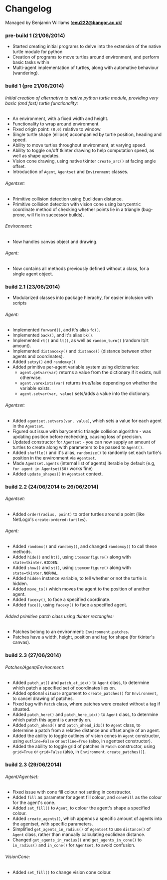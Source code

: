 Changelog
=========
Managed by Benjamin Williams (**<eeu222@bangor.ac.uk>**)



### pre-build 1 (21/06/2014)
* Started creating initial programs to delve into the extension of the native turtle module for python
* Creation of programs to move turtles around environment, and perform basic tasks within
* Multi-agent implementation of turtles, along with automative behaviour (wandering).

### build 1 (pre 21/06/2014)

###### Initial creation of alternative to native python turtle module, providing very basic (and fast) turtle functionality:
* An environment, with a fixed width and height.
* Functionality to wrap around environment.
* Fixed origin point: `(0,0)` relative to window.
* Single turtle shape (ellipse) accompanied by turtle position, heading and speed.
* Ability to move turtles throughout environment, at varying speed.
* Ability to toggle on/off tkinter drawing to help computation speed, as well as shape updates.
* Vision cone drawing, using native tkinter `create_arc()` at facing angle offset.
* Introduction of `Agent`, `Agentset` and `Environment` classes.

###### Agentset:
* Primitive collision detection using Euclidean distance.
* Primitive collision detection with vision cone using barycentric coordinate method of checking whether points lie in a triangle (bug-prone, will fix in successor builds).

###### Environment:
* Now handles canvas object and drawing.

###### Agent:
* Now contains all methods previously defined without a class, for a single agent object.


### build 2.1 (23/06/2014)

* Modularized classes into package hierachy, for easier inclusion with scripts

###### Agent:
* Implemented `forward()`, and it's alias `fd()`.
* Implemented `back()`, and it's alias `bk()`.
* Implemented `rt()` and `lt()`, as well as `random_turn()` (random lt/rt amount).
* Implemented `distancexy()` and `distance()` (distance between other agents and coordinates).
* Added `setxy()` and `randomxy()`
* Added primitive per-agent variable system using dictionaries:
	* `agent.getvar(var)` returns a value from the dictionary if it exists, null otherwise.
	* `agent.varexists(var)` returns true/false depending on whether the variable exists.
	* `agent.setvar(var, value)` sets/adds a value into the dictionary.

###### Agentset:
* Added `agentset.setvars(var, value)`, which sets a value for each agent in the `Agentset`.
* Figured out issue with barycentric triangle collision algorithm - was updating position before rechecking, causing loss of precision.
* Updated constructor for `Agentset` - you can now supply an amount of turtles to create along with parameters to be passed to `Agent()`.
* Added `shuffle()` and it's alias, `randomize()` to randomly set each turtle's position in the environment via `Agentset`.
* Made `Agentset.agents` (internal list of agents) iterable by default (e.g, `for agent in Agentset(50)` works fine)
* Added `update_shapes()` in `Agentset` context.


### build 2.2 (24/06/2014 to 26/06/2014)

###### Agentset:
* Added `order(radius, point)` to order turtles around a point (like NetLogo's `create-ordered-turtles`).

###### Agent:
* Added `randomx()` and `randomy()`, and changed `randomxy()` to call these methods.
* Added `hide()` and `ht()`, using `itemconfigure()` along with `state=tkinter.HIDDEN`.
* Added `show()` and `st()`, using `itemconfigure()` along with `state=tkinter.NORMAL`.
* Added `hidden` instance variable, to tell whether or not the turtle is hidden.
* Added `move_to()` which moves the agent to the position of another agent.
* Added `facexy()`, to face a specified coordinate.
* Added `face()`, using `facexy()` to face a specified agent.

###### Added primitive patch class using tkinter rectangles:
* Patches belong to an environment: `Environment.patches`.
* Patches have a width, height, position and tag for shape (for tkinter's canvas).


### build 2.3 (27/06/2014)

###### Patches/Agent/Environment:
* Added `patch_at()` and `patch_at_idx()` to `Agent` class, to determine which patch a specified set of coordinates lies on.
* Added optional `situate` argument to `create_patches()` for `Environment`, to cancel drawing of patches.
* Fixed bug with `Patch` class, where patches were created without a tag if situated.
* Added `patch_here()` and `patch_here_idx()` to `Agent` class, to determine which patch this agent is currently on.
* Added `patch_ahead()` and `patch_ahead_idx()` to `Agent` class, to determine a patch from a relative distance and offset angle of an agent.
* Added the ability to toggle outlines of vision cones in `Agent` constructor, using `outline=False` or `outline=True` (also, in agentset constructor).
* Added the ability to toggle grid of patches in `Patch` constructor, using `grid=True` or `grid=False` (also, in `Environment.create_patches()`).

### build 2.3 (29/06/2014)

###### Agent/Agentset:
* Fixed issue with cone fill colour not setting in constructor.
* Added `fill` as parameter for agent fill colour, and `coneFill` as the colour for the agent's cone.
* Added `set_fill()` to `Agent`, to colour the agent's shape a specified colour.
* Added `create_agents()`, which appends a specific amount of agents into the agentset, with specific parameters.
* Simplified `get_agents_in_radius()` of `Agentset` to use `distance()` of `Agent` class, rather than manually calculating euclidean distance.
* Changed `get_agents_in_radius()` and `get_agents_in_cone()` to `in_radius()` and `in_cone()` for `Agentset`, to avoid confusion.
###### VisionCone:
* Added `set_fill()` to change vision cone colour.
